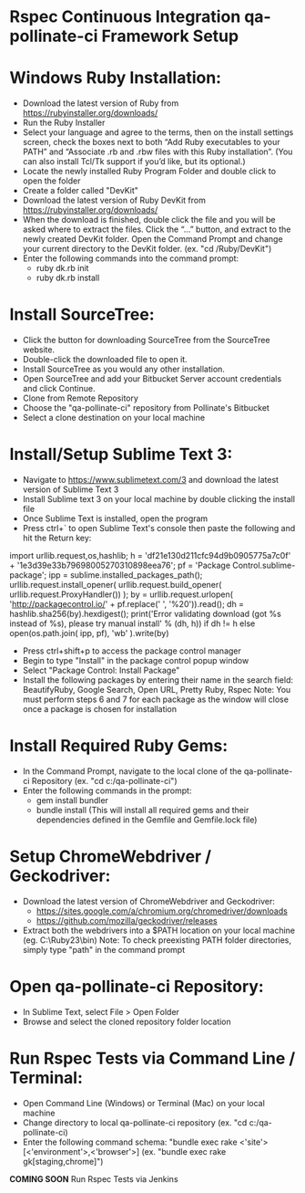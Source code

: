 # Rspec Continuous Integration qa-pollinate-ci Framework Setup





# Windows Ruby Installation:
* Download the latest version of Ruby from https://rubyinstaller.org/downloads/
* Run the Ruby Installer
* Select your language and agree to the terms, then on the install settings screen, check the boxes next to both “Add Ruby executables to your PATH” and “Associate .rb and .rbw files with this Ruby installation”. (You can also install Tcl/Tk support if you’d like, but its optional.)
* Locate the newly installed Ruby Program Folder and double click to open the folder
* Create a folder called "DevKit"
* Download the latest version of Ruby DevKit from https://rubyinstaller.org/downloads/
* When the download is finished, double click the file and you will be asked where to extract the files. Click the “…” button, and extract to the newly created DevKit folder.
Open the Command Prompt and change your current directory to the DevKit folder. (ex. "cd /Ruby/DevKit")
* Enter the following commands into the command prompt: 
	- ruby dk.rb init     
	- ruby dk.rb install

# Install SourceTree:
* Click the button for downloading SourceTree from the SourceTree website.
* Double-click the downloaded file to open it.
* Install SourceTree as you would any other installation.
* Open SourceTree and add your Bitbucket Server account credentials and click Continue.
* Clone from Remote Repository
* Choose the "qa-pollinate-ci" repository from Pollinate's Bitbucket
* Select a clone destination on your local machine

# Install/Setup Sublime Text 3:
* Navigate to https://www.sublimetext.com/3 and download the latest version of Sublime Text 3
* Install Sublime text 3 on your local machine by double clicking the install file
* Once Sublime Text is installed, open the program
* Press ctrl+` to open Sublime Text's console then paste the following and hit the Return key: 

import urllib.request,os,hashlib; h = 'df21e130d211cfc94d9b0905775a7c0f' + '1e3d39e33b79698005270310898eea76'; pf = 'Package Control.sublime-package'; ipp = sublime.installed_packages_path(); urllib.request.install_opener( urllib.request.build_opener( urllib.request.ProxyHandler()) ); by = urllib.request.urlopen( 'http://packagecontrol.io/' + pf.replace(' ', '%20')).read(); dh = hashlib.sha256(by).hexdigest(); print('Error validating download (got %s instead of %s), please try manual install' % (dh, h)) if dh != h else open(os.path.join( ipp, pf), 'wb' ).write(by)

* Press ctrl+shift+p to access the package control manager
* Begin to type "Install" in the package control popup window
* Select "Package Control: Install Package"
* Install the following packages by entering their name in the search field: BeautifyRuby, Google Search, Open URL, Pretty Ruby, Rspec
Note: You must perform steps 6 and 7 for each package as the window will close once a package is chosen for installation

# Install Required Ruby Gems:
* In the Command Prompt, navigate to the local clone of the qa-pollinate-ci Repository (ex. "cd c:/qa-pollinate-ci")
* Enter the following commands in the prompt:
	- gem install bundler
	- bundle install
(This will install all required gems and their dependencies defined in the Gemfile and Gemfile.lock file)


# Setup ChromeWebdriver / Geckodriver:
* Download the latest version of ChromeWebdriver and Geckodriver:
	- https://sites.google.com/a/chromium.org/chromedriver/downloads
	- https://github.com/mozilla/geckodriver/releases
* Extract both the webdrivers into a $PATH location on your local machine (eg. C:\Ruby23\bin)
Note: To check preexisting PATH folder directories, simply type "path" in the command prompt

# Open qa-pollinate-ci Repository:
* In Sublime Text, select File > Open Folder
* Browse and select the cloned repository folder location

# Run Rspec Tests via Command Line / Terminal:
* Open Command Line (Windows) or Terminal (Mac) on your local machine
* Change directory to local qa-pollinate-ci repository (ex. "cd c:/qa-pollinate-ci)
* Enter the following command schema: "bundle exec rake <'site'>[<'environment'>,<'browser'>]            (ex. "bundle exec rake gk[staging,chrome]")

**COMING SOON**
Run Rspec Tests via Jenkins
